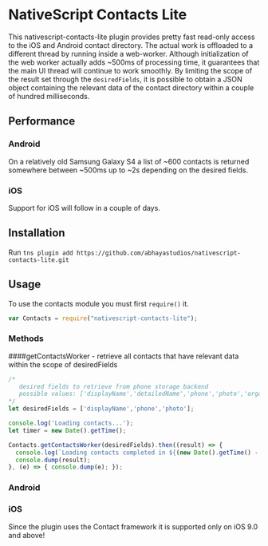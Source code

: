 # NativeScript Contacts Lite

This nativescript-contacts-lite plugin provides pretty fast read-only access to the iOS and Android contact directory. The actual work is offloaded to a different thread by running inside a web-worker. Although initialization of the web worker actually adds ~500ms of processing time, it guarantees that the main UI thread will continue to work smoothly. By limiting the scope of the result set through the `desiredFields`, it is possible to obtain a JSON object containing the relevant data of the contact directory within a couple of hundred milliseconds.

## Performance

### Android

On a relatively old Samsung Galaxy S4 a list of ~600 contacts is returned somewhere between ~500ms up to ~2s depending on the desired fields.

### iOS

Support for iOS will follow in a couple of days.

## Installation

Run `tns plugin add https://github.com/abhayastudios/nativescript-contacts-lite.git`

## Usage

To use the contacts module you must first `require()` it.

```js
var Contacts = require("nativescript-contacts-lite");
```

### Methods

####getContactsWorker - retrieve all contacts that have relevant data within the scope of desiredFields

```js
/* 
   desired fields to retrieve from phone storage backend
   possible values: ['displayName','detailedName','phone','photo','organization','nickname','note','website','email','address']
*/
let desiredFields = ['displayName','phone','photo'];

console.log('Loading contacts...');
let timer = new Date().getTime();

Contacts.getContactsWorker(desiredFields).then((result) => {
  console.log(`Loading contacts completed in ${(new Date().getTime() - timer)} ms. Found ${result.length} contacts.`);
  console.dump(result);
}, (e) => { console.dump(e); });
```

### Android


### iOS
Since the plugin uses the Contact framework it is supported only on iOS 9.0 and above!
